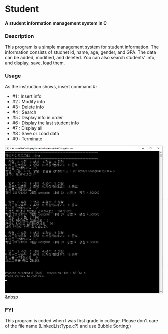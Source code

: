 # Student
#### A student information management system in C  

### Description  
This program is a simple management system for student information. 
The information consists of studnet id, name, age, gender, and GPA. 
The data can be added, modified, and deleted. 
You can also search students' info, and display, save, load them. 
  
### Usage  
As the instruction shows, insert command #:  
- #1 : Insert info  
- #2 : Modify info  
- #3 : Delete info  
- #4 : Search  
- #5 : Display info in order  
- #6 : Display the last student info  
- #7 : Display all  
- #8 : Save or Load data  
- #9 : Terminate  
  
![usage](./images/usage.png)  
&nbsp  
### FYI  
This program is coded when I was first grade in college. Please don't care of the file name (LinkedListType.c?) 
and use Bubble Sorting;)
